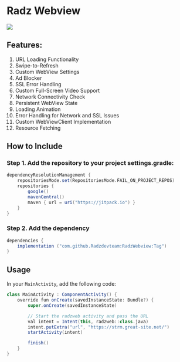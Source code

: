 # Radz Webview
[![](https://jitpack.io/v/Radzdevteam/RadzWebview.svg)](https://jitpack.io/#Radzdevteam/RadzWebview)

## Features:
1. URL Loading Functionality
2. Swipe-to-Refresh
3. Custom WebView Settings
4. Ad Blocker
5. SSL Error Handling
6. Custom Full-Screen Video Support
7. Network Connectivity Check
8. Persistent WebView State
9. Loading Animation
10. Error Handling for Network and SSL Issues
11. Custom WebViewClient Implementation
12. Resource Fetching

## How to Include
### Step 1. Add the repository to your project settings.gradle:
```groovy
dependencyResolutionManagement {
    repositoriesMode.set(RepositoriesMode.FAIL_ON_PROJECT_REPOS)
    repositories {
        google()
        mavenCentral()
        maven { url = uri("https://jitpack.io") }
    }
}
   ```

### Step 2. Add the dependency
```groovy
dependencies {
    implementation ("com.github.Radzdevteam:RadzWebview:Tag")
}

   ```

## Usage

In your `MainActivity`, add the following code:
```groovy
class MainActivity : ComponentActivity() {
    override fun onCreate(savedInstanceState: Bundle?) {
        super.onCreate(savedInstanceState)

        // Start the radzweb activity and pass the URL
        val intent = Intent(this, radzweb::class.java)
        intent.putExtra("url", "https://strm.great-site.net/")
        startActivity(intent)

        finish()
    }
}

   ```


